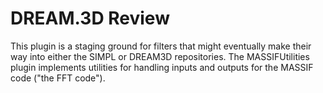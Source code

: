 # DREAM.3D Review #

This plugin is a staging ground for filters that might eventually make their way into either the SIMPL or DREAM3D repositories.
The MASSIFUtilities plugin implements utilities for handling inputs and outputs for the MASSIF code ("the FFT code").


